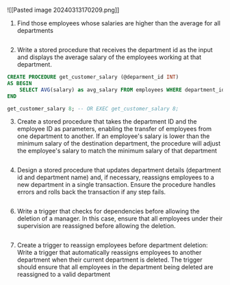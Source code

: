 ![[Pasted image 20240313170209.png]]

1. Find those employees whose salaries are higher than the average for all departments
```sql

```


2. Write a stored procedure that receives the department id as the input and displays the average salary of the employees working at that department.
```sql
CREATE PROCEDURE get_customer_salary (@deparment_id INT)
AS BEGIN
    SELECT AVG(salary) as avg_salary FROM employees WHERE department_id = @deparment_id;
END

get_customer_salary 8; -- OR EXEC get_customer_salary 8;
```

   
3. Create a stored procedure that takes the department ID and the employee ID as parameters, enabling the transfer of employees from one department to another. If an employee's salary is lower than the minimum salary of the destination department, the procedure will adjust the employee's salary to match the minimum salary of that department
```sql

```


4. Design a stored procedure that updates department details (department id and department name) and, if necessary, reassigns employees to a new department in a single transaction. Ensure the procedure handles errors and rolls back the transaction if any step fails.
```sql

```


6. Write a trigger that checks for dependencies before allowing the deletion of a manager. In this case, ensure that all employees under their supervision are reassigned before allowing the deletion.
```sql

```


7. Create a trigger to reassign employees before department deletion: Write a trigger that automatically reassigns employees to another department when their current department is deleted. The trigger should ensure that all employees in the department being deleted are reassigned to a valid department
```sql

```

